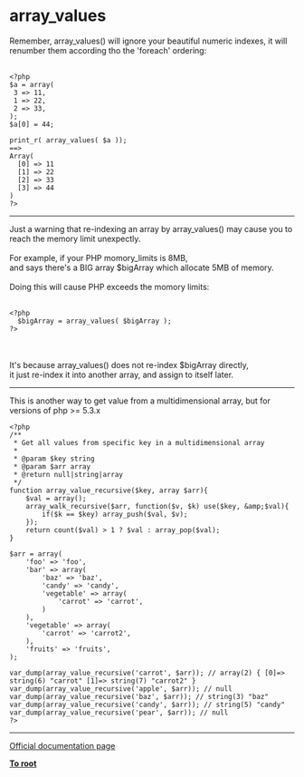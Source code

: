 # array_values



Remember, array_values() will ignore your beautiful numeric indexes, it will renumber them according tho the &apos;foreach&apos; ordering:<br><br>

```
<?php
$a = array(
 3 => 11,
 1 => 22,
 2 => 33,
);
$a[0] = 44;

print_r( array_values( $a ));
==>
Array(
  [0] => 11
  [1] => 22
  [2] => 33
  [3] => 44
)
?>
```
  

---

Just a warning that re-indexing an array by array_values() may cause you to reach the memory limit unexpectly.<br><br>For example, if your PHP momory_limits is 8MB,<br> and says there&apos;s a BIG array $bigArray which allocate 5MB of memory.<br><br>Doing this will cause PHP exceeds the momory limits:<br><br>

```
<?php
  $bigArray = array_values( $bigArray );
?>
```
<br><br>It&apos;s because array_values() does not re-index $bigArray directly,<br>it just re-index it into another array, and assign to itself later.  

---

This is another way to get value from a multidimensional array, but for versions of php &gt;= 5.3.x<br>

```
<?php
/**
 * Get all values from specific key in a multidimensional array
 *
 * @param $key string
 * @param $arr array
 * @return null|string|array
 */
function array_value_recursive($key, array $arr){
    $val = array();
    array_walk_recursive($arr, function($v, $k) use($key, &amp;$val){
        if($k == $key) array_push($val, $v);
    });
    return count($val) > 1 ? $val : array_pop($val);
}

$arr = array(
    'foo' => 'foo',
    'bar' => array(
        'baz' => 'baz',
        'candy' => 'candy',
        'vegetable' => array(
            'carrot' => 'carrot',
        )
    ),
    'vegetable' => array(
        'carrot' => 'carrot2',
    ),
    'fruits' => 'fruits',
);

var_dump(array_value_recursive('carrot', $arr)); // array(2) { [0]=> string(6) "carrot" [1]=> string(7) "carrot2" }
var_dump(array_value_recursive('apple', $arr)); // null
var_dump(array_value_recursive('baz', $arr)); // string(3) "baz"
var_dump(array_value_recursive('candy', $arr)); // string(5) "candy"
var_dump(array_value_recursive('pear', $arr)); // null
?>
```
  

---

[Official documentation page](https://www.php.net/manual/en/function.array-values.php)

**[To root](/README.md)**